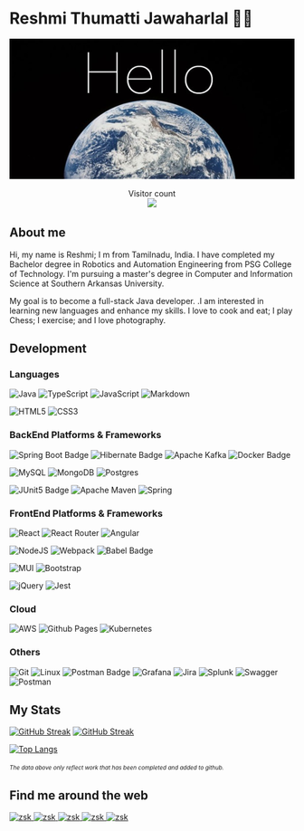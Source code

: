 # Reshmi Thumatti Jawaharlal 👩‍💻

![Hello](Hello.jpeg)
<p align="center"> 
  Visitor count<br>
  <img src="https://profile-counter.glitch.me/{Reshmitj}/count.svg" />
</p>

## About me

Hi, my name is Reshmi; I m from Tamilnadu, India. I have completed my Bachelor degree in Robotics and Automation Engineering from PSG College of Technology. I'm pursuing a master's degree in Computer and Information Science at Southern Arkansas University.

My goal is to become a full-stack Java developer. .I am interested in learning new languages and enhance my skills. I love to cook and eat; I play Chess; I exercise; and I love photography.

## Development
### Languages

![Java](https://img.shields.io/badge/java-%23ED8B00.svg?style=for-the-badge&logo=openjdk&logoColor=white)
![TypeScript](https://img.shields.io/badge/typescript-%23007ACC.svg?style=for-the-badge&logo=typescript&logoColor=white)
![JavaScript](https://img.shields.io/badge/javascript-%23323330.svg?style=for-the-badge&logo=javascript&logoColor=%23F7DF1E)
![Markdown](https://img.shields.io/badge/markdown-%23000000.svg?style=for-the-badge&logo=markdown&logoColor=white)

![HTML5](https://img.shields.io/badge/html5-%23E34F26.svg?style=for-the-badge&logo=html5&logoColor=white)
![CSS3](https://img.shields.io/badge/css3-%231572B6.svg?style=for-the-badge&logo=css3&logoColor=white)

### BackEnd Platforms & Frameworks

![Spring Boot Badge](https://img.shields.io/badge/Spring%20Boot-6DB33F?style=for-the-badge&logo=springboot&logoColor=fff)
![Hibernate Badge](https://img.shields.io/badge/Hibernate-59666C?style=for-the-badge&logo=hibernate&logoColor=fff)
![Apache Kafka](https://img.shields.io/badge/Apache%20Kafka-000?style=for-the-badge&logo=apachekafka)
![Docker Badge](https://img.shields.io/badge/Docker-2496ED?style=for-the-badge&logo=docker&logoColor=fff)

![MySQL](https://img.shields.io/badge/mysql-%2300f.svg?style=for-the-badge&logo=mysql&logoColor=white)
![MongoDB](https://img.shields.io/badge/MongoDB-%234ea94b.svg?style=for-the-badge&logo=mongodb&logoColor=white)
![Postgres](https://img.shields.io/badge/postgres-%23316192.svg?style=for-the-badge&logo=postgresql&logoColor=white)

![JUnit5 Badge](https://img.shields.io/badge/JUnit5-25A162?style=for-the-badge&logo=junit5&logoColor=fff)
![Apache Maven](https://img.shields.io/badge/Apache%20Maven-C71A36?style=for-the-badge&logo=Apache%20Maven&logoColor=white)
![Spring](https://img.shields.io/badge/spring-%236DB33F.svg?style=for-the-badge&logo=spring&logoColor=white)

### FrontEnd Platforms & Frameworks

![React](https://img.shields.io/badge/react-%2320232a.svg?style=for-the-badge&logo=react&logoColor=%2361DAFB)
![React Router](https://img.shields.io/badge/React_Router-CA4245?style=for-the-badge&logo=react-router&logoColor=white)
![Angular](https://img.shields.io/badge/angular-%23DD0031.svg?style=for-the-badge&logo=angular&logoColor=white)

![NodeJS](https://img.shields.io/badge/node.js-6DA55F?style=for-the-badge&logo=node.js&logoColor=white)
![Webpack](https://img.shields.io/badge/webpack-%238DD6F9.svg?style=for-the-badge&logo=webpack&logoColor=black)
![Babel Badge](https://img.shields.io/badge/Babel-F9DC3E?style=for-the-badge&logo=babel&logoColor=000)

![MUI](https://img.shields.io/badge/MUI-%230081CB.svg?style=for-the-badge&logo=mui&logoColor=white)
![Bootstrap](https://img.shields.io/badge/bootstrap-%23563D7C.svg?style=for-the-badge&logo=bootstrap&logoColor=white)

![jQuery](https://img.shields.io/badge/jquery-%230769AD.svg?style=for-the-badge&logo=jquery&logoColor=white)
![Jest](https://img.shields.io/badge/Jest-323330?style=for-the-badge&logo=Jest&logoColor=white)

### Cloud

![AWS](https://img.shields.io/badge/Amazon_AWS-FF9900?style=for-the-badge&logo=amazonaws&logoColor=white)
![Github Pages](https://img.shields.io/badge/github%20pages-121013?style=for-the-badge&logo=github&logoColor=white)
![Kubernetes](https://img.shields.io/badge/kubernetes-%23326ce5.svg?style=for-the-badge&logo=kubernetes&logoColor=white)

### Others
![Git](https://img.shields.io/badge/GIT-E44C30?style=for-the-badge&logo=git&logoColor=white)
![Linux](https://img.shields.io/badge/Linux-FCC624?style=for-the-badge&logo=linux&logoColor=black)
![Postman Badge](https://img.shields.io/badge/Postman-FF6C37?style=for-the-badge&logo=postman&logoColor=fff)
![Grafana](https://img.shields.io/badge/grafana-%23F46800.svg?style=for-the-badge&logo=grafana&logoColor=white)
![Jira](https://img.shields.io/badge/jira-%230A0FFF.svg?style=for-the-badge&logo=jira&logoColor=white)
![Splunk](https://img.shields.io/badge/splunk-%23000000.svg?style=for-the-badge&logo=splunk&logoColor=white)
![Swagger](https://img.shields.io/badge/-Swagger-%23Clojure?style=for-the-badge&logo=swagger&logoColor=white)
![Postman](https://img.shields.io/badge/Postman-FF6C37?style=for-the-badge&logo=postman&logoColor=white)

## My Stats

[![GitHub Streak](https://github-readme-streak-stats.herokuapp.com/?user=Reshmitj)]()
[![GitHub Streak](https://streak-stats.demolab.com/?user=Reshmitj)](https://git.io/streak-stats)

[![Top Langs](https://github-readme-stats.vercel.app/api/top-langs/?username=Reshmitj)]()

<font size="1"> _The data above only reflect work that has been completed and added to github._ </font>

## Find me around the web

 <a href="mailto:reshmi.tjr@gmail.com?subject=Hello Reshmi!" target="_blank">
  <img src="https://img.shields.io/badge/Gmail-D14836?style=for-the-badge&logo=gmail&logoColor=white" alt="zsk"/>
 </a>

 <a href="https://www.linkedin.com/in/reshmi-thumatti-jawaharlal-89536972/" target="_blank">
  <img src="https://img.shields.io/badge/LinkedIn-0077B5?style=for-the-badge&logo=linkedin&logoColor=white" alt="zsk"/>
 </a>

  <a href="https://www.instagram.com/_resh.raju/" target="_blank">
  <img src="https://img.shields.io/badge/Instagram-%23E4405F.svg?style=for-the-badge&logo=Instagram&logoColor=white" alt="zsk"/>
 </a>

 <a href="https://stackoverflow.com/users/11290155/reshmi" target="_blank">
  <img src="https://img.shields.io/badge/-Stackoverflow-FE7A16?style=for-the-badge&logo=stack-overflow&logoColor=white" alt="zsk"/>
 </a>

 <a href="https://www.quora.com/profile/Reshmi-Tj" target="_blank">
  <img src="https://img.shields.io/badge/Quora-%23B92B27.svg?style=for-the-badge&logo=Quora&logoColor=white" alt="zsk"/>
 </a>



<!--
**Reshmitj/Reshmitj** is a ✨ _special_ ✨ repository because its `README.md` (this file) appears on your GitHub profile.

Here are some ideas to get you started:

- 🔭 I’m currently working on ...
- 🌱 I’m currently learning ...
- 👯 I’m looking to collaborate on ...
- 🤔 I’m looking for help with ...
- 💬 Ask me about ...
- 📫 How to reach me: ...
- 😄 Pronouns: ...
- ⚡ Fun fact: ...
-->

